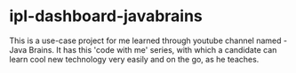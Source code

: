 # ipl-dashboard-javabrains
This is a use-case project for me learned through youtube channel named - Java Brains. It has this 'code with me' series, with which a candidate can learn cool new technology very easily and on the go, as he teaches.
